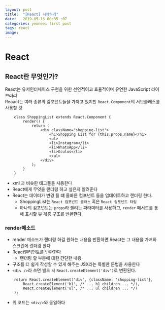 ```yaml
---
layout: post
title:  "[React] 시작하기"
date:   2019-05-16 00:35 :07
categories: yeoneei first post 
tags: react
image: 
---
```


# React

## React란 무엇인가?
React는 유저인터페이스 구현을 위한 선언적이고 효율적이며 유연한 JavaScript 라이브러리  
Reaact는 여러 종류의 컴포넌트들을 가지고 있지만 `React.Component`의 서브클래스를 사용할 것


~~~
    class ShoppingList extends React.Component {
        render() {
            return (
                <div className="shopping-list">
                    <h1>Shopping List for {this.props.name}</h1>
                    <ul>
                    <li>Instagram</li>
                    <li>WhatsApp</li>
                    <li>Oculus</li>
                    </ul>
                </div>
            );
        }
    }
~~~

- xml 과 비슷한 태그들을 사용한다
- React에게 무엇을 랜더링 하고 싶은지 알려준다
- React는 데이터가 변경 될 떄 올바른 컴포넌트 들을 업데이트하고 랜더링 한다.
    - ShoppingList는 `React 컴포넌트 클래스` 혹은 `React 컴포넌트 타입`
    - 하나의 컴포넌트는 `props`라 불리는 파라미터를 사용하고, `render` 메서드를 통해 표시할 뷰 계층 구조를 반환한다


### render메소드
- render 메소드가 랜더링 하길 원하는 내용을 반환하면 React는 그 내용을 가져와 스크린에 랜더링 한다
- React엘리먼트를 반환한다
    - 랜더링 할 부분에 대한 간단한 내용
- 구조를 더 쉽게 작성할 수 있게 해주는 JSX라는 특별한 문법을 사용한다
- `<div />`라 쓰면 빌드 시 `React.createElement('div')`로 변환된다.  


~~~
    return React.createElement('div', {className: 'shopping-list'},
        React.createElement('h1', /* ... h1 children ... */),
        React.createElement('ul', /* ... ul children ... */)
    );
~~~

- 위 코드는 `<div/>`와 동일하다


